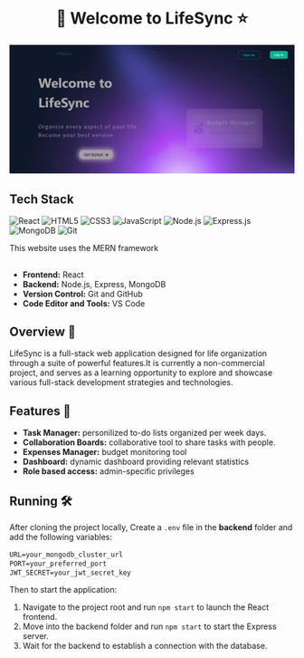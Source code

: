 <h1 align="center">📘 Welcome to LifeSync ⭐</h1>

<img src="./src/assets/home.png" alt="Alt text" width="800">

<h2>Tech Stack</h2>

![React](https://img.shields.io/badge/React-20232A?style=for-the-badge&logo=react&logoColor=61DAFB)
![HTML5](https://img.shields.io/badge/HTML5-E34F26?style=for-the-badge&logo=html5&logoColor=white)
![CSS3](https://img.shields.io/badge/CSS3-1572B6?style=for-the-badge&logo=css3&logoColor=white)
![JavaScript](https://img.shields.io/badge/JavaScript-F7DF1E?style=for-the-badge&logo=javascript&logoColor=black)
![Node.js](https://img.shields.io/badge/Node.js-43853D?style=for-the-badge&logo=node.js&logoColor=white)
![Express.js](https://img.shields.io/badge/Express.js-000000?style=for-the-badge&logo=express&logoColor=white)
![MongoDB](https://img.shields.io/badge/MongoDB-47A248?style=for-the-badge&logo=mongodb&logoColor=white)
![Git](https://img.shields.io/badge/Git-F05032?style=for-the-badge&logo=git&logoColor=white)

This website uses the MERN framework

##

<ul>
  <li><strong>Frontend:</strong> React</li>
  <li><strong>Backend:</strong> Node.js, Express, MongoDB</li>
  <li><strong>Version Control:</strong> Git and GitHub</li>
  <li><strong>Code Editor and Tools:</strong> VS Code</li>
</ul>

## Overview :rocket:

LifeSync is a full-stack web application designed for life organization through a suite of powerful features.It is currently a non-commercial project, and serves as a learning opportunity to explore and showcase various full-stack development strategies and technologies.

## Features :key:

<ul>
  <li><strong>Task Manager:</strong> personilized to-do lists organized per week days.</li>
  <li><strong>Collaboration Boards:</strong> collaborative tool to share tasks with people.</li>
  <li><strong>Expenses Manager:</strong> budget monitoring tool</li>
  <li><strong>Dashboard:</strong> dynamic dashboard providing relevant statistics</li>
  <li><strong>Role based access:</strong> admin-specific privileges</li>
</ul>

## Running :hammer_and_wrench:

After cloning the project locally, Create a `.env` file in the **backend** folder and add the following variables:

```env
URL=your_mongodb_cluster_url
PORT=your_preferred_port
JWT_SECRET=your_jwt_secret_key
```

Then to start the application:

1. Navigate to the project root and run `npm start` to launch the React frontend.
2. Move into the backend folder and run `npm start` to start the Express server.
3. Wait for the backend to establish a connection with the database.
